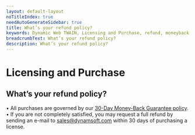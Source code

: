 ```yaml
---
layout: default-layout
noTitleIndex: true
needAutoGenerateSidebar: true
title: What’s your refund policy?
keywords: Dynamic Web TWAIN, Licensing and Purchase, refund, moneyback guarantee
breadcrumbText: What’s your refund policy?
description: What’s your refund policy?
---
```


# Licensing and Purchase

## What’s your refund policy?

• All purchases are governed by our <a href="https://www.dynamsoft.com/moneyback-guarantee/" target="_blank">30-Day Money-Back Guarantee policy</a>.
• If you are not completely satisfied, you may request a full refund by sending an e-mail to <a href="mailto:sales@dynamsoft.com" target="_blank">sales@dynamsoft.com</a> within 30 days of purchasing a license.
